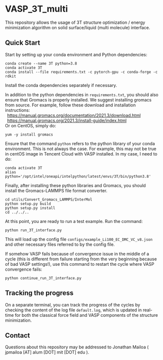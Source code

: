# VASP_3T_multi

This repository allows the usage of 3T structure optimization / energy minimization algorithm on solid surface/liquid (multi molecule) interface.

## Quick Start

Start by setting up your conda environment and Python dependencies:
```
conda create --name 3T python=3.8
conda activate 3T
conda install --file requirements.txt -c pytorch-gpu -c conda-forge -c rdkit
```
Install the conda dependencies separately if necessary.

In addition to the python dependencies in `requirements.txt`, you should also ensure that Gromacs is properly installed. We suggest installing gromacs from source. For example, follow these download and installation instructions: <br />
&ensp;https://manual.gromacs.org/documentation/2021.3/download.html <br />
&ensp;https://manual.gromacs.org/2021.3/install-guide/index.html  <br />
Or on CentOS, simply do: <br />
```
yum -y install gromacs
```

Ensure that the command `python` refers to the python library of your conda environment. This is not always the case. For example, this may not be true in centOS image in Tencent Cloud with VASP installed. In my case, I need to do:
```
conda activate 3T
alias python='/opt/intel/oneapi/intelpython/latest/envs/3T/bin/python3.8'
```

Finally, after installing these python libraries and Gromacs, you should install the Gromacs-LAMMPS file format converter.
```
cd utils/Convert_Gromacs_LAMMPS/InterMol
python setup.py build
python setup.py install
cd ../../..
```

At this point, you are ready to run a test example. Run the command:
```
python run_3T_interface.py
```
This will load up the config file `configs/example_Li100_EC_DMC_VC_v8.json` and other necessary files referred to by the config file.

If somehow VASP fails because of convergence issue in the middle of a cycle (this is different from failure starting from the very beginning because of bad VASP settings!), use this command to restart the cycle where VASP convergence fails:
```
python continue_run_3T_interface.py
```

## Tracking the progress
On a separate terminal, you can track the progress of the cycles by checking the content of the log file `default.log`, which is updated in real-time for both the classical force field and VASP components of the structure minimization.

## Contact

Questions about this repository may be addressed to Jonathan Mailoa ( jpmailoa [AT] alum [DOT] mit [DOT] edu ).
